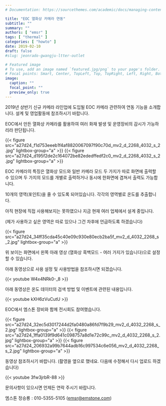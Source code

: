 ```yaml
---
# Documentation: https://sourcethemes.com/academic/docs/managing-content/

title: "EOC 열화상 카메라 연동"
subtitle: ""
summary: ""
authors: [ "emsr" ]
tags: [ "thermal" ]
categories: [ "howto" ]
date: 2019-02-10
draft: false
#slug: jeonrado-gwangju-ltter-outlet

# Featured image
# To use, add an image named `featured.jpg/png` to your page's folder.
# Focal points: Smart, Center, TopLeft, Top, TopRight, Left, Right, BottomLeft, Bottom, BottomRight.
image:
  caption: ""
  focal_point: ""
  preview_only: true
---
```


2019년 상반기 신규 카메라 라인업에 도입될 EOC 카메라 관련하여 연동 기능을 소개합니다. 설계 및 영업활동에 참조하시기 바랍니다.

EOC에서 만든 열화상 카메라를 활용하여 여러 화재 발생 및 운영장비의 감시가 가능하리라 판단됩니다.

{{< figure src="a27d24_f1d753eeeb1f4af8820067097f90c70d_mv2_d_2268_4032_s_2.jpg"
           lightbox-group="a" >}}
{{< figure src="a27d24_d195f2de2c164072be82ededffedf2c0_mv2_d_2268_4032_s_2.jpg"
           lightbox-group="a" >}}

EOC 카메라의 특징은 열화상 모드와 일반 카메라 모드 두 가지가 따로 화면에 출력할 수 있으며 두 가지의 모드를 개별로 출력하거나 동시에 한화면에 겹쳐서 출력도 가능합니다.

10개의 영역(포인트)을 줄 수 있도록 되어있습니다. 각각의 영역별로 온도를 추출합니다.

아직 현장에 직접 사용해보지는 못하였으나 지금 현재 여러 업체에서 설계 중입니다.

(제가 사용하고 싶은 영역은 따로 있으나 그건 차후에 언급하도록 하겠습니다)

{{< figure src="a27d24_34ff35cda45c40e09c930e80ecb2ba5f_mv2_d_4032_2268_s_2.jpg"
           lightbox-group="a" >}}

위 보이는 화면에서 왼쪽 아래 영상 (열화상 흑백모드 - 여러 가지가 있습니다)으로 설정할 수 있습니다.

아래 동영상으로 사용 설정 및 사용방법을 참조하시면 되겠습니다.

{{< youtube W4x4NRk0-_8 >}}
&nbsp;

아래 동영상은 온도 데이터의 검색 방법 및 이벤트에 관련된 내용입니다.

{{< youtube kXH6zVuCutU >}}
&nbsp;

EOC에서 엠스톤 장비와 함께 전시회도 참여했습니다.

{{< figure src="a27d24_32ec5d3017244d2fa0480a86fd7f9b29_mv2_d_4032_2268_s_2.jpg"
           lightbox-group="a" >}}
{{< figure src="a27d24_1ffa0139f9d641c098757a8d1e72c99c_mv2_d_4032_2268_s_2.jpg"
           lightbox-group="a" >}}
{{< figure src="a27d24_206932a99b7644adb16c997534c6e056_mv2_d_4032_2268_s_2.jpg"
           lightbox-group="a" >}}

동영상 참조하시기 바랍니다. (촬영을 옆으로 했네요. 다음에 수정해서 다시 업로드 하겠습니다)

{{< youtube 3fw3jrbR-88 >}}
&nbsp;

문의사항이 있으시면 언제든 연락 주시기 바랍니다.

엠스톤 정승룡 : 010-5355-5105 (emsr@emstone.com)
